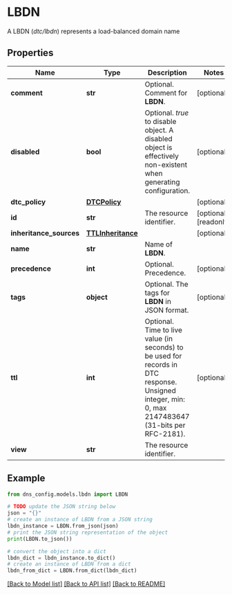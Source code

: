 # LBDN

A LBDN (_dtc/lbdn_) represents a load-balanced domain name

## Properties

Name | Type | Description | Notes
------------ | ------------- | ------------- | -------------
**comment** | **str** | Optional. Comment for __LBDN__. | [optional] 
**disabled** | **bool** | Optional. _true_ to disable object. A disabled object is effectively non-existent when generating configuration. | [optional] 
**dtc_policy** | [**DTCPolicy**](DTCPolicy.md) |  | [optional] 
**id** | **str** | The resource identifier. | [optional] [readonly] 
**inheritance_sources** | [**TTLInheritance**](TTLInheritance.md) |  | [optional] 
**name** | **str** | Name of __LBDN__. | 
**precedence** | **int** | Optional. Precedence. | [optional] 
**tags** | **object** | Optional. The tags for __LBDN__ in JSON format. | [optional] 
**ttl** | **int** | Optional. Time to live value (in seconds) to be used for records in DTC response. Unsigned integer, min: 0, max 2147483647 (31-bits per RFC-2181). | [optional] 
**view** | **str** | The resource identifier. | 

## Example

```python
from dns_config.models.lbdn import LBDN

# TODO update the JSON string below
json = "{}"
# create an instance of LBDN from a JSON string
lbdn_instance = LBDN.from_json(json)
# print the JSON string representation of the object
print(LBDN.to_json())

# convert the object into a dict
lbdn_dict = lbdn_instance.to_dict()
# create an instance of LBDN from a dict
lbdn_from_dict = LBDN.from_dict(lbdn_dict)
```
[[Back to Model list]](../README.md#documentation-for-models) [[Back to API list]](../README.md#documentation-for-api-endpoints) [[Back to README]](../README.md)


